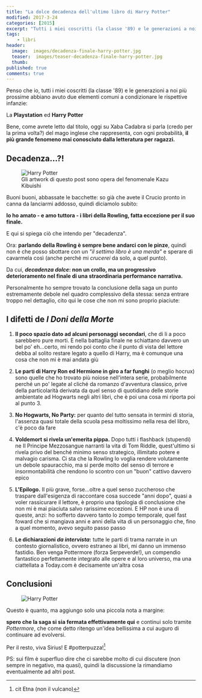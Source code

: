 ```yaml
---
title: "La dolce decadenza dell'ultimo libro di Harry Potter"
modified: 2017-3-24
categories: [2015]
excerpt: "Tutti i miei coscritti (la classe '89) e le generazioni a noi più prossime abbiano avuto due elementi comuni a condizionare le rispettive infanzie: La Playstation ed Harry Potter"
tags: 
    - libri
header: 
  image:  images/decadenza-finale-harry-potter.jpg
  teaser:  images/teaser-decadenza-finale-harry-potter.jpg
  thumb:
published: true
comments: true
---
```


Penso che io, tutti i miei coscritti (la classe '89) e le generazioni a noi più prossime abbiano avuto due elementi comuni a condizionare le rispettive infanzie:

La **Playstation** ed **Harry Potter**

Bene, come avrete letto dal titolo, oggi su Xaba Cadabra si parla (credo per la prima volta?) del mago inglese che rappresenta, con ogni probabilità, **il più grande fenomeno mai conosciuto dalla letteratura per ragazzi.**

## Decadenza...?!

<figure>
 <img src='http://4.bp.blogspot.com/-sUjprmo7Nqs/VPlwVGwHBLI/AAAAAAAALno/Bd9_5xGXSQY/s1600/kibuishi-spine-image.jpg' alt='Harry Potter'>
 <figcaption>Gli artwork di questo post sono opera del fenomenale Kazu Kibuishi</figcaption>
 </figure>

Buoni buoni, abbassate le bacchette: so già che avete il Crucio pronto in canna da lanciarmi addosso, quindi diciamolo subito:

**Io ho amato - e amo tuttora - i libri della Rowling, fatta eccezione per il suo finale.**

E qui si spiega ciò che intendo per "decadenza".

Ora: **parlando della Rowling è sempre bene andarci con le pinze**, quindi non è che posso sbottare con un _"il settimo libro è una merda"_ e sperare di cavarmela così (anche perché mi _crucerei_ da solo, a quel punto).

Da cui, **_decadenza dolce_: non un crollo, ma un progressivo deterioramento nel finale di una straordinaria performance narrativa.**

Personalmente ho sempre trovato la conclusione della saga un punto estremamente debole nel quadro complessivo della stessa: senza entrare troppo nel dettaglio, cito qui le cose che non mi sono proprio piaciute:

## I difetti de _I Doni della Morte_

1. **Il poco spazio dato ad alcuni personaggi secondari**, che di li a poco sarebbero pure morti. E nella battaglia finale ne schiattano davvero un bel po' eh...certo, mi rendo poi conto che il punto di vista del lettore debba al solito restare legato a quello di Harry, ma è comunque una cosa che non mi è mai andata giù

2. **Le parti di Harry Ron ed Hermione in giro a far funghi** (o meglio hocrux) sono quelle che ho trovato più noiose nell'intera serie, probabilmente perché un po' legate al cliché da romanzo d'avventura classico, prive della particolarità derivata da quel senso di quotidiano delle storie ambientate ad Hogwarts negli altri libri, che è poi una cosa mi riporta poi al punto 3.

3. **No Hogwarts, No Party:** per quanto del tutto sensata in termini di storia, l'assenza quasi totale della scuola pesa moltissimo nella resa del libro, c'è poco da fare

4. **Voldemort si rivela un'emerita pippa.** Dopo tutti i flashback (stupendi) ne Il Principe Mezzosangue narranti la vita di Tom Riddle, quest'ultimo si rivela privo del benché minimo senso strategico, illimitato potere e malvagio carisma. Ci sta che la Rowling lo voglia rendere volutamente un debole spauracchio, ma si perde molto del senso di terrore e insormontabilità che rendono lo scontro con un "buon" cattivo davvero epico

5. **L'Epilogo.** Il più grave, forse...oltre a quel senso zuccheroso che traspare dall'esigenza di raccontare cosa succede "anni dopo", quasi a voler rassicurare il lettore, è proprio una tipologia di conclusione che non mi è mai piaciuta salvo rarissime eccezioni. E HP non è una di queste, anzi: ho sofferto davvero tanto lo zompo temporale, quel fast foward che si mangiava anni e anni della vita di un personaggio che, fino a quel momento, avevo seguito passo passo

6. **Le dichiarazioni _da intervista_:** tutte le parti di trama narrate in un contesto giornalistico, ovvero estraneo ai libri, mi danno un immenso fastidio. Ben venga Pottermore (forza Serpeverde!), un compendio fantastico perfettamente integrato alle opere e al loro universo, ma una ciattellata a Today.com è decisamente un'altra cosa

## Conclusioni

<figure>
 <img src='http://1.bp.blogspot.com/-4h0X4yR1Uao/VPlz867yePI/AAAAAAAALn0/HzSM91MGjQY/s1600/harry-potter-prisoner-azkaban-15th-anniversary-cover-main-300x213.jpg' alt='Harry Potter'>
 </figure>

Questo è quanto, ma aggiungo solo una piccola nota a margine:

**spero che la saga si sia fermata effettivamente qui** e continui solo tramite _Pottermore_, che come detto ritengo un'idea bellissima a cui auguro di continuare ad evolversi.

Per il resto, viva Sirius! E #potterpuzza![^etna] 

[^etna]: cit Etna (non il vulcano)

PS: sui film è superfluo dire che ci sarebbe molto di cui discutere (non sempre in negativo, ma quasi), quindi la discussione la rimandiamo eventualmente ad altri post.
